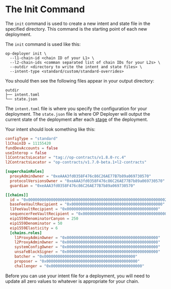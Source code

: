 # The Init Command

The `init` command is used to create a new intent and state file in the specified directory. This command is the
starting point of each new deployment.

The `init` command is used like this:

```shell
op-deployer init \
  --l1-chain-id <chain ID of your L1> \
  --l2-chain-ids <comman separated list of chain IDs for your L2s> \
  --outdir <directory to write the intent and state files> \
  --intent-type <standard/custom/standard-overrides>
```

You should then see the following files appear in your output directory:

```
outdir
├── intent.toml
└── state.json
```

The `intent.toml` file is where you specify the configuration for your deployment. The `state.json` file is where OP
Deployer will output the current state of the deployment after each [stage][stages] of the deployment.

Your intent should look something like this:

```toml
configType = "standard"
l1ChainID = 11155420
fundDevAccounts = false
useInterop = false
l1ContractsLocator = "tag://op-contracts/v1.8.0-rc.4"
l2ContractsLocator = "op-contracts/v1.7.0-beta.1+l2-contracts"

[superchainRoles]
  proxyAdminOwner = "0xeAAA3fd0358F476c86C26AE77B7b89a069730570"
  protocolVersionsOwner = "0xeAAA3fd0358F476c86C26AE77B7b89a069730570"
  guardian = "0xeAAA3fd0358F476c86C26AE77B7b89a069730570"

[[chains]]
  id = "0x0000000000000000000000000000000000000000000000000000000000002390"
  baseFeeVaultRecipient = "0x0000000000000000000000000000000000000000"
  l1FeeVaultRecipient = "0x0000000000000000000000000000000000000000"
  sequencerFeeVaultRecipient = "0x0000000000000000000000000000000000000000"
  eip1559DenominatorCanyon = 250
  eip1559Denominator = 50
  eip1559Elasticity = 6
  [chains.roles]
    l1ProxyAdminOwner = "0x0000000000000000000000000000000000000000"
    l2ProxyAdminOwner = "0x0000000000000000000000000000000000000000"
    systemConfigOwner = "0x0000000000000000000000000000000000000000"
    unsafeBlockSigner = "0x0000000000000000000000000000000000000000"
    batcher = "0x0000000000000000000000000000000000000000"
    proposer = "0x0000000000000000000000000000000000000000"
    challenger = "0x0000000000000000000000000000000000000000"
```

Before you can use your intent file for a deployment, you will need to update all zero values to whatever is
appropriate for your chain.

[stages]: ../architecture/pipeline.md
